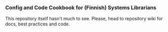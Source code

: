 ### Config and Code Cookbook for (Finnish) Systems Librarians

This repository itself hasn't much to see. Please, head to repository wiki for docs, best practices and code.
